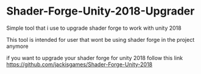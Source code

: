# Shader-Forge-Unity-2018-Upgrader
Simple tool that i use to upgrade shader forge to work with unity 2018

This tool is intended for user that wont be using shader forge in the project anymore

if you want to upgrade your shader forge for unity 2018 follow this link
https://github.com/jackisgames/Shader-Forge-Unity-2018
